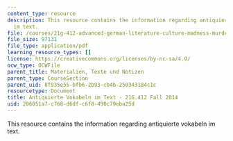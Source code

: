 ```yaml
---
content_type: resource
description: This resource contains the information regarding antiquierte vokabeln
  im text.
file: /courses/21g-412-advanced-german-literature-culture-madness-murder-mysteries-fall-2014/206051a7c768d6dfc6f8490c79eba25d_MIT21G_412F14_Wk2-3_Scu.pdf
file_size: 97131
file_type: application/pdf
learning_resource_types: []
license: https://creativecommons.org/licenses/by-nc-sa/4.0/
ocw_type: OCWFile
parent_title: Materialien, Texte und Notizen
parent_type: CourseSection
parent_uid: 8f935e55-bfb6-2b93-cb4b-250343184c1c
resourcetype: Document
title: Antiquierte Vokabeln im Text - 21G.412 Fall 2014
uid: 206051a7-c768-d6df-c6f8-490c79eba25d
---
```

This resource contains the information regarding antiquierte vokabeln im text.
